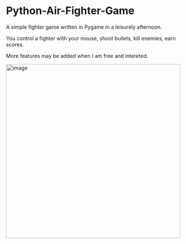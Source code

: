 # Python-Air-Fighter-Game
A simple fighter game written in Pygame in a leisurely afternoon.

You control a fighter with your mouse, shoot bullets, kill enemies, earn scores.

More features may be added when I am free and intereted.

<img width="476" alt="image" src="https://user-images.githubusercontent.com/102989366/200763100-2362f772-d4dc-46c5-9110-ece6b1070f52.png">

